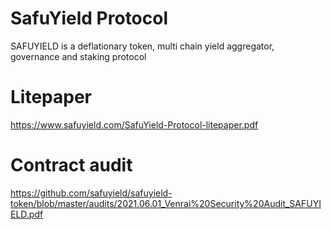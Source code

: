 # SafuYield Protocol
SAFUYIELD is a deflationary token, multi chain yield aggregator, governance and staking protocol

# Litepaper
https://www.safuyield.com/SafuYield-Protocol-litepaper.pdf

# Contract audit
https://github.com/safuyield/safuyield-token/blob/master/audits/2021.06.01_Venrai%20Security%20Audit_SAFUYIELD.pdf

